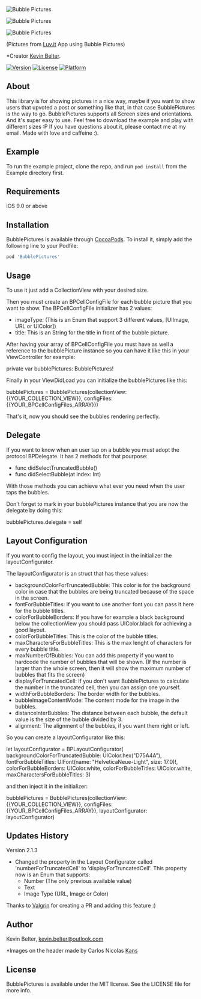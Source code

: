 
![Bubble Pictures](https://raw.githubusercontent.com/kbelter/BubblePictures/master/Screenshots/logo2.png)

![Bubble Pictures](https://raw.githubusercontent.com/kbelter/BubblePictures/master/Screenshots/m4.png)

![Bubble Pictures](https://raw.githubusercontent.com/kbelter/BubblePictures/master/Screenshots/m3.png)

(Pictures from [Luv.it](http://luv.it) App using Bubble Pictures)

*Creator [Kevin Belter](https://www.linkedin.com/in/kevinbelter).

[![Version](https://img.shields.io/cocoapods/v/BubblePictures.svg?style=flat)](http://cocoapods.org/pods/BubblePictures)
[![License](https://img.shields.io/cocoapods/l/BubblePictures.svg?style=flat)](http://cocoapods.org/pods/BubblePictures)
[![Platform](https://img.shields.io/cocoapods/p/BubblePictures.svg?style=flat)](http://cocoapods.org/pods/BubblePictures)

## About

This library is for showing pictures in a nice way, maybe if you want to show users that upvoted a post or something like that, in that case BubblePictures is the way to go.
BubblePictures supports all Screen sizes and orientations.
And it's super easy to use.
Feel free to download the example and play with different sizes :P
If you have questions about it, please contact me at my email.
Made with love and caffeine :).

## Example

To run the example project, clone the repo, and run `pod install` from the Example directory first.

## Requirements

iOS 9.0 or above

## Installation

BubblePictures is available through [CocoaPods](http://cocoapods.org). To install
it, simply add the following line to your Podfile:

```ruby
pod 'BubblePictures'
```

## Usage

To use it just add a CollectionView with your desired size.

Then you must create an BPCellConfigFile for each bubble picture that you want to show.
The BPCellConfigFile initializer has 2 values:
- imageType: (This is an Enum that support 3 different values, [UIImage, URL or UIColor])
- title: This is an String for the title in front of the bubble picture.

After having your array of BPCellConfigFile you must have as well a reference to the bubblePicture instance so you can have it like this in your ViewController for example:

private var bubblePictures: BubblePictures!

Finally in your ViewDidLoad you can initialize the bubblePictures like this:

bubblePictures = BubblePictures(collectionView: {{YOUR_COLLECTION_VIEW}}, configFiles: {{YOUR_BPCellConfigFiles_ARRAY}})

That's it, now you should see the bubbles rendering perfectly.

## Delegate

If you want to know when an user tap on a bubble you must adopt the protocol BPDelegate.
It has 2 methods for that pourpose:
- func didSelectTruncatedBubble()
- func didSelectBubble(at index: Int)

With those methods you can achieve what ever you need when the user taps the bubbles.

Don't forget to mark in your bubblePictures instance that you are now the delegate by doing this:

bubblePictures.delegate = self

## Layout Configuration

If you want to config the layout, you must inject in the initializer the layoutConfigurator.

The layoutConfigurator is an struct that has these values:
- backgroundColorForTruncatedBubble: This color is for the background color in case that the bubbles are being truncated because of the space in the screen.
- fontForBubbleTitles: If you want to use another font you can pass it here for the bubble titles.
- colorForBubbleBorders: If you have for example a black background below the collectionView you should pass UIColor.black for achieving a good layout.
- colorForBubbleTitles: This is the color of the bubble titles.
- maxCharactersForBubbleTitles: This is the max lenght of characters for every bubble title.
- maxNumberOfBubbles: You can add this property if you want to hardcode the number of bubbles that will be shown. (If the number is larger than the whole screen, then it will show the maximum number of bubbles that fits the screen)
- displayForTruncatedCell: If you don't want BubblePictures to calculate the number in the truncated cell, then you can assign one yourself.
- widthForBubbleBorders: The border width for the bubbles.
- bubbleImageContentMode: The content mode for the image in the bubbles.
- distanceInterBubbles: The distance between each bubble, the default value is the size of the bubble divided by 3.
- alignment: The alignment of the bubbles, if you want them right or left.

So you can create a layoutConfigurator like this:

let layoutConfigurator = BPLayoutConfigurator(
backgroundColorForTruncatedBubble: UIColor.hex("D75A4A"),
fontForBubbleTitles: UIFont(name: "HelveticaNeue-Light", size: 17.0)!,
colorForBubbleBorders: UIColor.white,
colorForBubbleTitles: UIColor.white,
maxCharactersForBubbleTitles: 3)

and then inject it in the initializer:

bubblePictures = BubblePictures(collectionView: {{YOUR_COLLECTION_VIEW}}, configFiles: {{YOUR_BPCellConfigFiles_ARRAY}}, layoutConfigurator: layoutConfigurator)

## Updates History

Version 2.1.3
- Changed the property in the Layout Configurator called 'numberForTruncatedCell' to 'displayForTruncatedCell'. This property now is an Enum that supports:
  - Number (The only previous available value)
  - Text
  - Image Type (URL, Image or Color)

Thanks to [Valgrin](https://github.com/Valgrin) for creating a PR and adding this feature :)

## Author

Kevin Belter, kevin.belter@outlook.com

*Images on the header made by Carlos Nicolas [Kans](http://dribbble.com/kans1001)

## License

BubblePictures is available under the MIT license. See the LICENSE file for more info.
